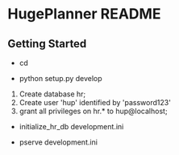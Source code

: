 HugePlanner README
==================

Getting Started
---------------

- cd <directory containing this file>

- python setup.py develop


1. Create database hr;
2. Create user 'hup' identified by 'password123'
3. grant all privileges on hr.* to hup@localhost;


- initialize_hr_db development.ini

- pserve development.ini

